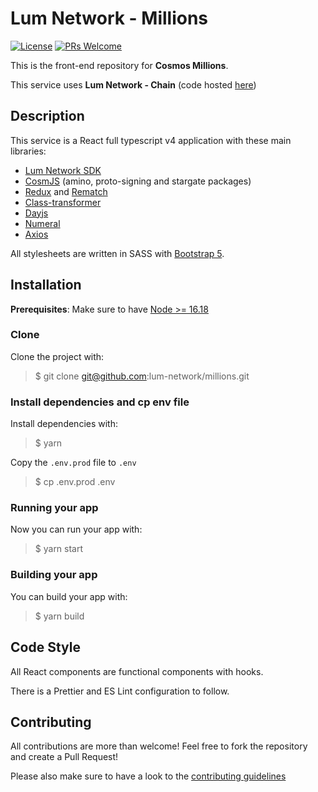 # Lum Network - Millions

[![License](https://img.shields.io/badge/License-Apache%202.0-blue.svg)](https://opensource.org/licenses/Apache-2.0)
[![PRs Welcome](https://img.shields.io/badge/PRs-welcome-brightgreen.svg)](https://github.com/lum-network/millions/pulls)

This is the front-end repository for **Cosmos Millions**.

This service uses **Lum Network - Chain** (code hosted [here](https://github.com/lum-network/chain))

## Description

This service is a React full typescript v4 application with these main libraries:

- [Lum Network SDK](https://github.com/lum-network/lumjs)
- [CosmJS](https://github.com/cosmos/cosmjs) (amino, proto-signing and stargate packages)
- [Redux](https://react-redux.js.org/) and [Rematch](https://rematchjs.org/)
- [Class-transformer](https://github.com/typestack/class-transformer)
- [Dayjs](https://github.com/iamkun/dayjs)
- [Numeral](https://github.com/adamwdraper/Numeral-js)
- [Axios](https://github.com/axios/axios)

All stylesheets are written in SASS with [Bootstrap 5](https://getbootstrap.com/).

## Installation

**Prerequisites**: Make sure to have [Node >= 16.18](https://nodejs.org/)

### Clone

Clone the project with:

> $ git clone git@github.com:lum-network/millions.git

### Install dependencies and cp env file

Install dependencies with:

> $ yarn

Copy the `.env.prod` file to `.env`

> $ cp .env.prod .env

### Running your app

Now you can run your app with:

> $ yarn start

### Building your app

You can build your app with:

> $ yarn build

## Code Style

All React components are functional components with hooks.

There is a Prettier and ES Lint configuration to follow.

## Contributing

All contributions are more than welcome! Feel free to fork the repository and create a Pull Request!

Please also make sure to have a look to the [contributing guidelines](https://github.com/lum-network/millions/blob/master/CONTRIBUTING.md)
